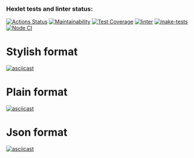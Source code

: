 ### Hexlet tests and linter status:
[![Actions Status](https://github.com/SaiRyker/frontend-project-46/actions/workflows/hexlet-check.yml/badge.svg)](https://github.com/SaiRyker/frontend-project-46/actions)
[![Maintainability](https://api.codeclimate.com/v1/badges/3323508d15135e755238/maintainability)](https://codeclimate.com/github/SaiRyker/frontend-project-46/maintainability)
[![Test Coverage](https://api.codeclimate.com/v1/badges/3323508d15135e755238/test_coverage)](https://codeclimate.com/github/SaiRyker/frontend-project-46/test_coverage)
[![linter](https://github.com/SaiRyker/frontend-project-46/actions/workflows/linter.yml/badge.svg)](https://github.com/SaiRyker/frontend-project-46/actions/workflows/linter.yml)
[![make-tests](https://github.com/SaiRyker/frontend-project-46/actions/workflows/tests.yml/badge.svg)](https://github.com/SaiRyker/frontend-project-46/actions/workflows/tests.yml)
[![Node CI](https://github.com/SaiRyker/frontend-project-46/actions/workflows/main.yml/badge.svg)](https://github.com/SaiRyker/frontend-project-46/actions/workflows/main.yml)

# Stylish format
[![asciicast](https://asciinema.org/a/614375.svg)](https://asciinema.org/a/614375)

# Plain format
[![asciicast](https://asciinema.org/a/614377.svg)](https://asciinema.org/a/614377)

# Json format
[![asciicast](https://asciinema.org/a/614378.svg)](https://asciinema.org/a/614378)